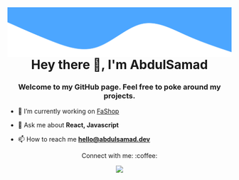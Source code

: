 <img src="readme/background.svg" align="right" />

<h1 align="center">Hey there 👋, I'm AbdulSamad</h1>
<h3 align="center">Welcome to my GitHub page. Feel free to poke around my projects.</h3>

- 🔭 I’m currently working on [FaShop](https://github.com/abdulsamad/fashop)

- 💬 Ask me about **React, Javascript**

- 📫 How to reach me **hello@abdulsamad.dev**


<p align="center">
	Connect with me: :coffee:
</p>
<p align="center">
	<a href="https://www.linkedin.com/in/abdulsamad-ansari" target="_blank" title="Linkedin">
		<img src="https://img.shields.io/badge/-LinkedIn-blue?style=flat&logo=Linkedin&logoColor=white" />
	</a>
</p>